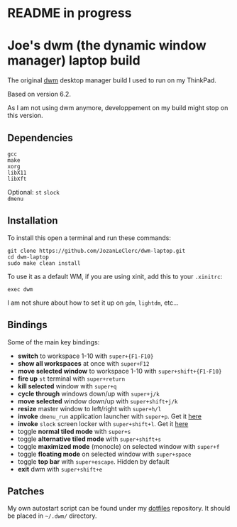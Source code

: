 # README in progress

# Joe's dwm (the dynamic window manager) laptop build

The original [dwm](https://dwm.suckless.org/) desktop manager build I used to run on my ThinkPad.

Based on version 6.2.

As I am not using dwm anymore, developpement on my build might stop on this version.

## Dependencies

   `gcc`  
   `make`  
   `xorg`  
   `libX11`  
   `libXft`

Optional:
   `st`
   `slock`  
   `dmenu`

## Installation

To install this open a terminal and run these commands:
```shell
git clone https://github.com/JozanLeClerc/dwm-laptop.git
cd dwm-laptop
sudo make clean install
```
To use it as a default WM, if you are using xinit, add this to your `.xinitrc`:
```shell
exec dwm
```
I am not shure about how to set it up on `gdm`, `lightdm`, etc...

## Bindings

Some of the main key bindings:
- **switch** to workspace 1-10 with `super+{F1-F10}`
- **show all workspaces** at once with `super+F12`
- **move selected window** to workspace 1-10 with `super+shift+{F1-F10}`
- **fire up** `st` terminal with `super+return`
- **kill selected** window with `super+q`
- **cycle through** windows down/up with `super+j/k`
- **move selected** window down/up with `super+shift+j/k`
- **resize** master window to left/right with `super+h/l`
- **invoke** `dmenu_run` application launcher with `super+p`. Get it [here](https://tools.suckless.org/dmenu/)
- **invoke** `slock` screen locker with `super+shift+l`. Get it [here](https://tools.suckless.org/slock/)
- toggle **normal tiled mode** with `super+s`
- toggle **alternative tiled mode** with `super+shift+s`
- toggle **maximized mode** (monocle) on selected window with `super+f`
- toggle **floating mode** on selected window with `super+space`
- toggle **top bar** with `super+escape`. Hidden by default
- **exit** dwm with `super+shift+e`

## Patches

My own autostart script can be found under my [dotfiles](https://github.com/JozanLeClerc/dotfiles.git) repository. It should be placed in `~/.dwm/` directory.